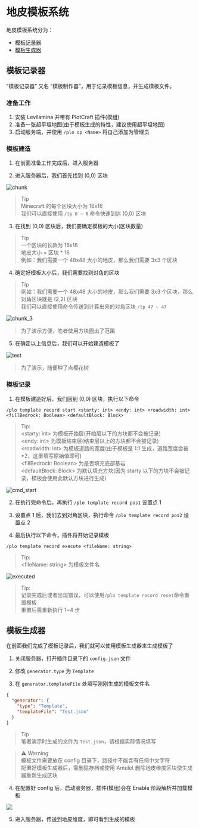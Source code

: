 # 地皮模板系统

地皮模板系统分为：

- [模板记录器](#模板记录器)
- [模板生成器](#模板生成器)

## 模板记录器

“模板记录器” 又名 “模板制作器”，用于记录模板信息，并生成模板文件。

### 准备工作

1. 安装 Levilamina 并带有 PlotCraft 插件(模组)
2. 准备一张超平坦地图(由于模板生成的特性，建议使用超平坦地图)
3. 启动服务端，并使用 `/plo op <Name>` 将自己添加为管理员

### 模板建造

1. 在前面准备工作完成后，进入服务器

2. 进入服务器后，我们首先找到 (0,0) 区块

![chunk](./image/chunk_0_0.png)

> Tip  
> Minecraft 的每个区块大小为 16x16  
> 我们可以直接使用 `/tp 0 ~ 0` 命令快速到达 (0,0) 区块

3. 在找到 (0,0) 区块后，我们要确定模板的大小(区块数量)

> Tip  
> 一个区块的长款为 16x16  
> 地皮大小 = 区块 \* 16  
> 例如：我们需要一个 48x48 大小的地皮，那么我们需要 3x3 个区块

4. 确定好模板大小后，我们需要找到对角的区块

> Tip  
> 例如：我们需要一个 48x48 大小的地皮，那么我们需要 3x3 个区块，那么对角区块就是 (2,2) 区块  
> 我们可以直接使用命令传送到计算出来的对角区块 `/tp 47 ~ 47`

![chunk_3](./image/chunk_3.png)

> 为了演示方便，笔者使用方块圈出了范围

5. 在确定以上信息后，我们可以开始建造模板了

![test](./image/test_chunk.png)

> 为了演示，随便种了点樱花树

### 模板记录

1. 在模板建造好后，我们回到 (0,0) 区块，执行以下命令

```
/plo template record start <starty: int> <endy: int> <roadwidth: int> <fillBedrock: Boolean> <defaultBlock: Block>
```

> Tip:  
> <starty: int> 为模板开始层(开始层以下的方块都不会被记录)  
> <endy: int> 为模板结束层(结束层以上的方块都不会被记录)  
> <roadwidth: int> 为模板道路的宽度(由于模板是 1:1 生成，道路宽度会被\*2，这里填写原始值即可)  
> <fillBedrock: Boolean> 为是否填充底部基岩  
> <defaultBlock: Block> 为默认填充方块(因为 starty 以下的方块不会被记录，模板会使用此默认方块进行生成)

![cmd_start](./image/cmd_start.png)

2. 在执行完命令后，再执行 `/plo template record pos1` 设置点 1

3. 设置点 1 后，我们去到对角区块，执行命令 `/plo template record pos2` 设置点 2

4. 最后执行以下命令，插件将开始记录模板

```
/plo template record execute <fileName: string>
```

> Tip:  
> <fileName: string> 为模板文件名

![executed](./image/executed.png)

> Tip:  
> 记录完成后或者出现错误，可以使用`/plo template record reset`命令重置模板  
> 重置后需重新执行 1~4 步

## 模板生成器

在前面我们完成了模板记录后，我们就可以使用模板生成器来生成模板了

1. 关闭服务器，打开插件目录下的 `config.json` 文件

2. 修改 `generator.type` 为 `Template`

3. 在 `generator.templateFile` 处填写刚刚生成的模板文件名

```json
{
  "generator": {
    "type": "Template",
    "templateFile": "Test.json"
  }
}
```

> Tip  
> 笔者演示时生成的文件为 `Test.json`，请根据实际情况填写

> ⚠ Warning  
> 模板文件需要放在 config 目录下，路径中不能含有任何中文字符  
> 配置好模板生成器后，需删除存档或使用 Amulet 删除地皮维度区块使生成器重新生成区块

4. 在配置好 config 后，启动服务器，插件(模组)会在 Enable 阶段解析并加载模板

![](./image/test_template.png)

5. 进入服务器，传送到地皮维度，即可看到生成的模板
